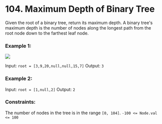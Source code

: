 # 104. Maximum Depth of Binary Tree

Given the root of a binary tree, return its maximum depth.
A binary tree's maximum depth is the number of nodes along the longest path from the root node down to the farthest leaf node.

 

### **Example 1:**

![](https://assets.leetcode.com/uploads/2020/11/26/tmp-tree.jpg)

Input: ```root = [3,9,20,null,null,15,7]```
Output: ```3```

### **Example 2:**

Input: ```root = [1,null,2]```
Output: ```2```
 

### **Constraints:**
The number of nodes in the tree is in the range ```[0, 104]```.
```-100 <= Node.val <= 100```